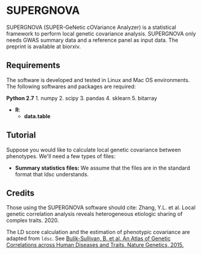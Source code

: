 # SUPERGNOVA

SUPERGNOVA (SUPER-GeNetic cOVariance Analyzer) is a statistical framework to perform local genetic covariance analysis. SUPERGNOVA only needs GWAS summary data and a reference panel as input data. The preprint is available at biorxiv.

## Requirements

The software is developed and tested in Linux and Mac OS environments. The following softwares and packages are required:

**Python 2.7**
	1. numpy
	2. scipy
	3. pandas
	4. sklearn
	5. bitarray
	
- **R**:
	- **data.table**

## Tutorial

Suppose you would like to calculate local genetic covariance between phenotypes. We'll need a few types of files:

- **Summary statistics files:** We assume that the files are in the standard format that ldsc understands. 

## Credits

Those using the SUPERGNOVA software should cite: Zhang, Y.L. et al. Local genetic correlation analysis reveals heterogeneous etiologic sharing of complex traits. 2020.

The LD score calculation  and the estimation of phenotypic covariance are adapted from `ldsc`. See [Bulik-Sullivan, B. et al. An Atlas of Genetic Correlations across Human Diseases and Traits. Nature Genetics, 2015.](https://www.nature.com/articles/ng.3406)